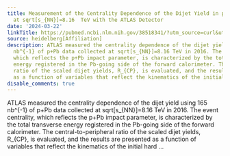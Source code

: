 ```yaml
---
title: Measurement of the Centrality Dependence of the Dijet Yield in p+Pb Collisions
  at sqrt[s_{NN}]=8.16  TeV with the ATLAS Detector
date: '2024-03-22'
linkTitle: https://pubmed.ncbi.nlm.nih.gov/38518341/?utm_source=curl&utm_medium=rss&utm_campaign=pubmed-2&utm_content=1FakS-2QOkCT8HsMOQP1bCRQ4YzyumYOmxmF0moLsQ3dFB1E9V&fc=20220326224207&ff=20240323180632&v=2.18.0.post9+e462414
source: heidelberg[Affiliation]
description: ATLAS measured the centrality dependence of the dijet yield using 165
  nb^{-1} of p+Pb data collected at sqrt[s_{NN}]=8.16 TeV in 2016. The event centrality,
  which reflects the p+Pb impact parameter, is characterized by the total transverse
  energy registered in the Pb-going side of the forward calorimeter. The central-to-peripheral
  ratio of the scaled dijet yields, R_{CP}, is evaluated, and the results are presented
  as a function of variables that reflect the kinematics of the initial hard ...
disable_comments: true
---
```

ATLAS measured the centrality dependence of the dijet yield using 165 nb^{-1} of p+Pb data collected at sqrt[s_{NN}]=8.16 TeV in 2016. The event centrality, which reflects the p+Pb impact parameter, is characterized by the total transverse energy registered in the Pb-going side of the forward calorimeter. The central-to-peripheral ratio of the scaled dijet yields, R_{CP}, is evaluated, and the results are presented as a function of variables that reflect the kinematics of the initial hard ...
